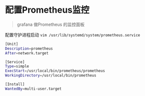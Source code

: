 
# 配置Prometheus监控

> grafana 做Prometheus 的监控面板


配置守护进程启动 `vim /usr/lib/systemd/system/prometheus.service`

```bash
[Unit]
Description=prometheus
After=network.target

[Service]
Type=simple
ExecStart=/usr/local/bin/prometheus/prometheus
WorkingDirectory=/usr/local/bin/prometheus

[Install]
WantedBy=multi-user.target


```